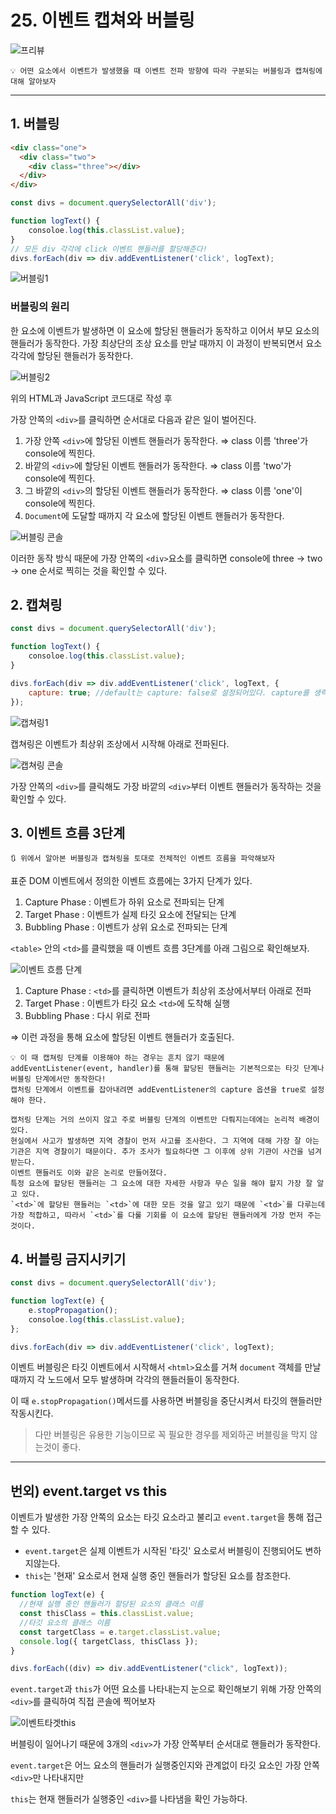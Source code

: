 # 25. 이벤트 캡쳐와 버블링

![프리뷰](https://user-images.githubusercontent.com/87363422/156437412-b0089483-ee32-4384-970d-46a86387a07e.png)

```
💡 어떤 요소에서 이벤트가 발생했을 때 이벤트 전파 방향에 따라 구분되는 버블링과 캡쳐링에 대해 알아보자
```

---

## 1. 버블링

```html
<div class="one">
  <div class="two">
    <div class="three"></div>
  </div>
</div>
```

```jsx
const divs = document.querySelectorAll('div');

function logText() {
	consoloe.log(this.classList.value);
}
// 모든 div 각각에 click 이벤트 핸들러를 할당해준다!
divs.forEach(div => div.addEventListener('click', logText);
```

![버블링1](https://user-images.githubusercontent.com/87363422/156437391-9a33818d-b5de-42dd-b723-5da91b9deece.png)

### 버블링의 원리

한 요소에 이벤트가 발생하면 이 요소에 할당된 핸들러가 동작하고 이어서 부모 요소의 핸들러가 동작한다. 가장 최상단의 조상 요소를 만날 때까지 이 과정이 반복되면서 요소 각각에 할당된 핸들러가 동작한다.

![버블링2](https://user-images.githubusercontent.com/87363422/156437396-1a99d21d-8b59-4dd7-94a0-a6e5b76e815d.png)

위의 HTML과 JavaScript 코드대로 작성 후

가장 안쪽의 `<div>`를 클릭하면 순서대로 다음과 같은 일이 벌어진다.

1. 가장 안쪽 `<div>`에 할당된 이벤트 핸들러가 동작한다.
   ⇒ class 이름 'three'가 console에 찍힌다.
2. 바깥의 `<div>`에 할당된 이벤트 핸들러가 동작한다.
   ⇒ class 이름 'two'가 console에 찍힌다.
3. 그 바깥의 `<div>`의 할당된 이벤트 핸들러가 동작한다.
   ⇒ class 이름 'one'이 console에 찍힌다.
4. `Document`에 도달할 때까지 각 요소에 할당된 이벤트 핸들러가 동작한다.

![버블링 콘솔](https://user-images.githubusercontent.com/87363422/156437384-64191d95-a506-445f-8aa4-200064dad5ed.png)

이러한 동작 방식 때문에 가장 안쪽의 `<div>`요소를 클릭하면
console에 three → two → one 순서로 찍히는 것을 확인할 수 있다.

## 2. 캡쳐링

```jsx
const divs = document.querySelectorAll('div');

function logText() {
	consoloe.log(this.classList.value);
}

divs.forEach(div => div.addEventListener('click', logText, {
	capture: true; //default는 capture: false로 설정되어있다. capture를 생략하고 true만 써도 캡쳐링 단계에서 동작한다.
});
```

![캡쳐링1](https://user-images.githubusercontent.com/87363422/156437409-39a59512-5f11-43e1-8285-f792f97cf08d.png)

캡쳐링은 이벤트가 최상위 조상에서 시작해 아래로 전파된다.

![캡쳐링 콘솔](https://user-images.githubusercontent.com/87363422/156437404-16bd0f30-6556-4a06-abf4-23ae6c158845.png)

가장 안쪽의 `<div>`를 클릭해도 가장 바깥의 `<div>`부터 이벤트 핸들러가 동작하는 것을 확인할 수 있다.

## 3. 이벤트 흐름 3단계

```
🔃 위에서 알아본 버블링과 캡쳐링을 토대로 전체적인 이벤트 흐름을 파악해보자
```

표준 DOM 이벤트에서 정의한 이벤트 흐름에는 3가지 단계가 있다.

1. Capture Phase : 이벤트가 하위 요소로 전파되는 단계
2. Target Phase : 이벤트가 실제 타깃 요소에 전달되는 단계
3. Bubbling Phase : 이벤트가 상위 요소로 전파되는 단계

`<table>` 안의 `<td>`를 클릭했을 때 이벤트 흐름 3단계를 아래 그림으로 확인해보자.

![이벤트 흐름 단계](https://user-images.githubusercontent.com/87363422/156437400-c14779a6-fa35-473f-9279-77ce667cbe17.png)

1. Capture Phase : `<td>`를 클릭하면 이벤트가 최상위 조상에서부터 아래로 전파
2. Target Phase : 이벤트가 타깃 요소 `<td>`에 도착해 실행
3. Bubbling Phase : 다시 위로 전파

⇒ 이런 과정을 통해 요소에 할당된 이벤트 핸들러가 호출된다.

```
💡 이 때 캡쳐링 단계를 이용해야 하는 경우는 흔치 않기 때문에
addEventListener(event, handler)를 통해 할당된 핸들러는 기본적으로는 타깃 단계나 버블링 단계에서만 동작한다!
캡처링 단계에서 이벤트를 잡아내려면 addEventListener의 capture 옵션을 true로 설정해야 한다.

캡처링 단계는 거의 쓰이지 않고 주로 버블링 단계의 이벤트만 다뤄지는데에는 논리적 배경이 있다.
현실에서 사고가 발생하면 지역 경찰이 먼저 사고를 조사한다. 그 지역에 대해 가장 잘 아는 기관은 지역 경찰이기 때문이다. 추가 조사가 필요하다면 그 이후에 상위 기관이 사건을 넘겨받는다.
이벤트 핸들러도 이와 같은 논리로 만들어졌다.
특정 요소에 할당된 핸들러는 그 요소에 대한 자세한 사항과 무슨 일을 해야 할지 가장 잘 알고 있다.
`<td>`에 할당된 핸들러는 `<td>`에 대한 모든 것을 알고 있기 때문에 `<td>`를 다루는데 가장 적합하고, 따라서 `<td>`를 다룰 기회를 이 요소에 할당된 핸들러에게 가장 먼저 주는 것이다.
```

## 4. 버블링 금지시키기

```jsx
const divs = document.querySelectorAll('div');

function logText(e) {
	e.stopPropagation();
	consoloe.log(this.classList.value);
};

divs.forEach(div => div.addEventListener('click', logText);
```

이벤트 버블링은 타깃 이벤트에서 시작해서 `<html>`요소를 거쳐 `document` 객체를 만날 때까지 각 노드에서 모두 발생하며 각각의 핸들러들이 동작한다.

이 때 `e.stopPropagation()`메서드를 사용하면 버블링을 중단시켜서
타깃의 핸들러만 작동시킨다.

> 다만 버블링은 유용한 기능이므로 꼭 필요한 경우를 제외하곤 버블링을 막지 않는것이 좋다.

---

## 번외) event.target vs this

이벤트가 발생한 가장 안쪽의 요소는 타깃 요소라고 불리고 `event.target`을 통해 접근할 수 있다.

- `event.target`은 실제 이벤트가 시작된 '타깃' 요소로서 버블링이 진행되어도 변하지않는다.
- `this`는 '현재' 요소로서 현재 실행 중인 핸들러가 할당된 요소를 참조한다.

```jsx
function logText(e) {
  //현재 실행 중인 핸들러가 할당된 요소의 클래스 이름
  const thisClass = this.classList.value;
  //타깃 요소의 클래스 이름
  const targetClass = e.target.classList.value;
  console.log({ targetClass, thisClass });
}

divs.forEach((div) => div.addEventListener("click", logText));
```

`event.target`과 `this`가 어떤 요소를 나타내는지 눈으로 확인해보기 위해 가장 안쪽의 `<div>`를 클릭하여 직접 콘솔에 찍어보자

![이벤트타겟this](https://user-images.githubusercontent.com/87363422/156437401-e92a05b5-bc83-466a-b41b-7d484d6728e2.png)

버블링이 일어나기 때문에 3개의 `<div>`가 가장 안쪽부터 순서대로 핸들러가 동작한다.

`event.target`은 어느 요소의 핸들러가 실행중인지와 관계없이 타깃 요소인 가장 안쪽 `<div>`만 나타내지만

`this`는 현재 핸들러가 실행중인 `<div>`를 나타냄을 확인 가능하다.
